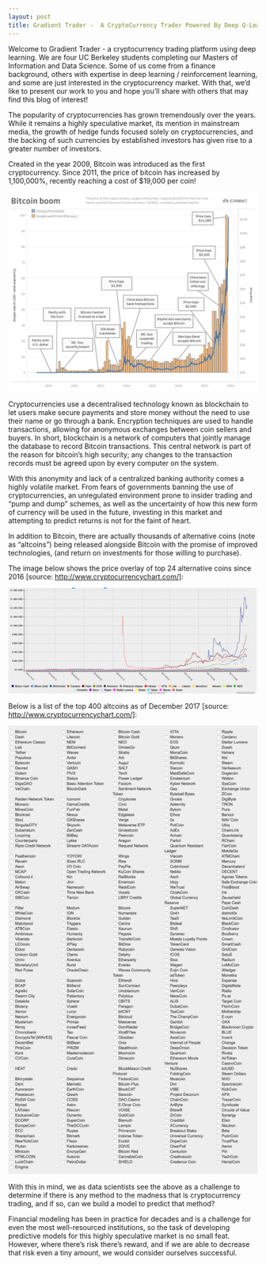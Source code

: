 ```yaml
---
layout: post
title: Gradient Trader -  A CryptoCurrency Trader Powered By Deep Q-Learning
---
```


Welcome to Gradient Trader - a cryptocurrency trading platform using deep learning. We are four UC Berkeley students completing our Masters of Information and Data Science. Some of us come from a finance background, others with expertise in deep learning / reinforcement learning, and some are just interested in the cryptocurrency market. With that, we’d like to present our work to you and hope you’ll share with others that may find this blog of interest!

The popularity of cryptocurrencies has grown tremendously over the years. While it remains a  highly speculative market, its mention in mainstream media, the growth of hedge funds focused solely on cryptocurrencies, and the backing of such currencies by established investors has given rise to a greater number of investors. 

Created in the year 2009, Bitcoin was introduced as the first cryptocurrency. Since 2011, the price of bitcoin has increased by 1,100,000%, recently reaching a cost of $19,000 per coin!

![Bitcoin Boom](https://github.com/GradientTrader/gradienttrader.github.io/blob/master/images/bitcoin_boom.png?raw=true)

Cryptocurrencies use a decentralised technology known as blockchain to let users make secure payments and store money without the need to use their name or go through a bank. Encryption techniques are used to handle transactions, allowing for  anonymous exchanges between coin sellers and buyers. In short, blockchain is a network of computers that jointly manage the database to record Bitcoin transactions. This central network is part of the reason for bitcoin’s high security; any changes to the transaction records must be agreed upon by every computer on the system. 

With this anonymity and lack of a centralized banking authority comes a highly volatile market. From fears of governments banning the use of cryptocurrencies, an unregulated environment prone to insider trading and “pump and dump” schemes, as well as the uncertainty of how this new form of currency will be used in the future, investing in this market and attempting to predict returns is not for the faint of heart. 

In addition to Bitcoin, there are actually thousands of alternative coins (note as “altcoins”) being released alongside Bitcoin with the promise of improved technologies,  (and return on investments for those willing to purchase). 

The image below shows the price overlay of top 24 alternative coins since 2016 [source: http://www.cryptocurrencychart.com/]:

![Altcoins Overlay](https://github.com/GradientTrader/gradienttrader.github.io/blob/master/images/altcoins_overlay.png?raw=true)

Below is a list of the top 400 altcoins as of December 2017 [source: http://www.cryptocurrencychart.com/]:

![Altcoins List](https://github.com/GradientTrader/gradienttrader.github.io/blob/master/images/altcoin_list.png?raw=true)

With this in mind, we as data scientists see the above as a challenge to determine if there is any method to the madness that is cryptocurrency trading, and if so, can we build a model to predict that method? 

Financial modeling has been in practice for decades and is a challenge for even the most well-resourced institutions, so the task of developing predictive models for this highly speculative market is no small feat. However, where there’s risk there’s reward, and if we are able to decrease that risk even a tiny amount, we would consider ourselves successful. 

